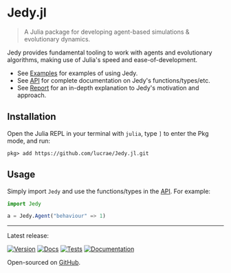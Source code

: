 # Jedy.jl

> A Julia package for developing agent-based simulations & evolutionary dynamics.

Jedy provides fundamental tooling to work with agents and evolutionary algorithms, making use of Julia's speed and ease-of-development.

- See [Examples](@ref) for examples of using Jedy.
- See [API](@ref) for complete documentation on Jedy's functions/types/etc.
- See [Report](@ref) for an in-depth explanation to Jedy's motivation and approach.

## Installation

Open the Julia REPL in your terminal with `julia`, type `]` to enter the Pkg mode, and run:

```
pkg> add https://github.com/lucrae/Jedy.jl.git
```

## Usage

Simply import `Jedy` and use the functions/types in the [API](@ref). For example:

```julia
import Jedy

a = Jedy.Agent("behaviour" => 1)
```

---

Latest release:

[![Version](https://shields.io/github/v/release/lucrae/Jedy.jl?display_name=tag)](https://github.com/lucrae/Jedy.jl/releases) [![Docs](https://img.shields.io/badge/docs-stable-blue.svg)](https://lucrae.github.io/Jedy.jl/stable)  [![Tests](https://github.com/lucrae/Jedy.jl/actions/workflows/tests.yml/badge.svg)](https://github.com/lucrae/Jedy.jl/actions/workflows/tests.yml) [![Documentation](https://github.com/lucrae/Jedy.jl/actions/workflows/documentation.yml/badge.svg)](https://lucrae.github.io/Jedy.jl)

Open-sourced on [GitHub](https://github.com/lucrae/Jedy.jl).